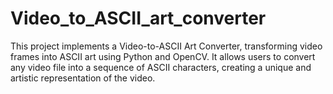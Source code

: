 # Video_to_ASCII_art_converter
This project implements a Video-to-ASCII Art Converter, transforming video frames into ASCII art using Python and OpenCV. It allows users to convert any video file into a sequence of ASCII characters, creating a unique and artistic representation of the video.

